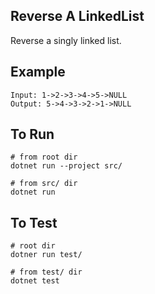 ## Reverse A LinkedList

Reverse a singly linked list.

## Example
```
Input: 1->2->3->4->5->NULL
Output: 5->4->3->2->1->NULL
```

## To Run
```
# from root dir
dotnet run --project src/

# from src/ dir
dotnet run
```

## To Test
```
# root dir
dotner run test/

# from test/ dir
dotnet test
```